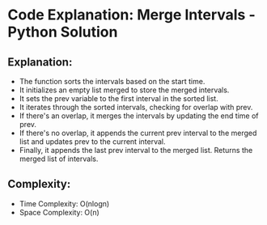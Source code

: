 # Code Explanation: Merge Intervals - Python Solution

## Explanation:

- The function sorts the intervals based on the start time.
- It initializes an empty list merged to store the merged intervals.
- It sets the prev variable to the first interval in the sorted list.
- It iterates through the sorted intervals, checking for overlap with prev.
- If there's an overlap, it merges the intervals by updating the end time of prev.
- If there's no overlap, it appends the current prev interval to the merged list and updates prev to the current interval.
- Finally, it appends the last prev interval to the merged list.
Returns the merged list of intervals.

## Complexity:
- Time Complexity: O(nlogn)
- Space Complexity: O(n)